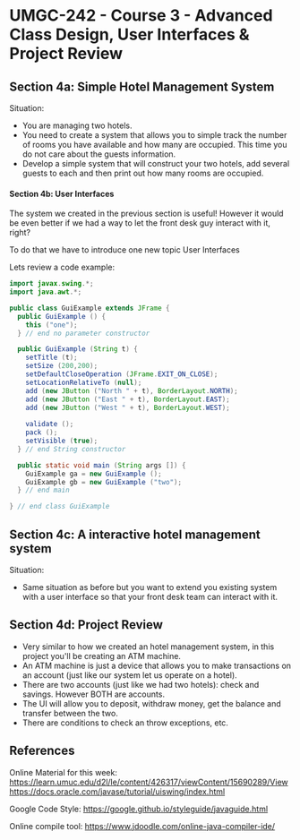 # UMGC-242 - Course 3 - Advanced Class Design, User Interfaces & Project Review

## Section 4a: Simple Hotel Management System
Situation:
- You are managing two hotels. 
- You need to create a system that allows you to simple track the number of rooms you have available and how many are occupied. This time you do not care about the guests information.
- Develop a simple system that will construct your two hotels, add several guests to each and then print out how many rooms are occupied. 


#### Section 4b: User Interfaces
The system we created in the previous section is useful! However it would be even better if we had a way to let the front desk guy interact with it, right? 

To do that we have to introduce one new topic User Interfaces

Lets review a code example:

```java
import javax.swing.*;
import java.awt.*;

public class GuiExample extends JFrame {
  public GuiExample () {
    this ("one");
  } // end no parameter constructor

  public GuiExample (String t) {
    setTitle (t);
    setSize (200,200);
    setDefaultCloseOperation (JFrame.EXIT_ON_CLOSE);
    setLocationRelativeTo (null);
    add (new JButton ("North " + t), BorderLayout.NORTH);
    add (new JButton ("East " + t), BorderLayout.EAST);
    add (new JButton ("West " + t), BorderLayout.WEST);
   
    validate ();
    pack ();
    setVisible (true);
  } // end String constructor

  public static void main (String args []) {
    GuiExample ga = new GuiExample ();
    GuiExample gb = new GuiExample ("two");
  } // end main

} // end class GuiExample
```

## Section 4c: A interactive hotel management system

Situation:
- Same situation as before but you want to extend you existing system with a user interface so that your front desk team can interact with it.

## Section 4d: Project Review
- Very similar to how we created an hotel management system, in this project you'll be creating an ATM machine.
- An ATM machine is just a device that allows you to make transactions on an account (just like our system let us operate on a hotel).
- There are two accounts (just like we had two hotels): check and savings. However BOTH are accounts. 
- The UI will allow you to deposit, withdraw money, get the balance and transfer between the two.
- There are conditions to check an throw exceptions, etc. 

## References
Online Material for this week:
https://learn.umuc.edu/d2l/le/content/426317/viewContent/15690289/View
https://docs.oracle.com/javase/tutorial/uiswing/index.html

Google Code Style: 
https://google.github.io/styleguide/javaguide.html

Online compile tool:
https://www.jdoodle.com/online-java-compiler-ide/

